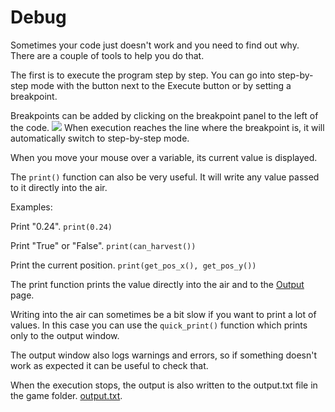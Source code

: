 # Debug
Sometimes your code just doesn't work and you need to find out why. There are a couple of tools to help you do that.

The first is to execute the program step by step. 
You can go into step-by-step mode with the button next to the Execute button or by setting a breakpoint.

Breakpoints can be added by clicking on the breakpoint panel to the left of the code.
![](Breakpoints227)
When execution reaches the line where the breakpoint is, it will automatically switch to step-by-step mode.

When you move your mouse over a variable, its current value is displayed.

The `print()` function can also be very useful. It will write any value passed to it directly into the air.

Examples:

Print "0.24".
`print(0.24)`

Print "True" or "False".
`print(can_harvest())`

Print the current position.
`print(get_pos_x(), get_pos_y())`

The print function prints the value directly into the air and to the [Output](docs/output.md) page.

Writing into the air can sometimes be a bit slow if you want to print a lot of values.
In this case you can use the `quick_print()` function which prints only to the output window.

The output window also logs warnings and errors, so if something doesn't work as expected it can be useful to check that.

When the execution stops, the output is also written to the output.txt file in the game folder. [output.txt](persistent_data_path/output.txt).